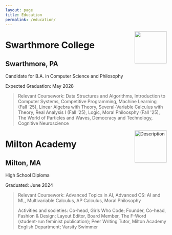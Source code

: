 ```yaml
---
layout: page
title: Education
permalink: /education/
---
```


<div style="float: right; margin-left: 10px; margin-bottom: 10px;">
  <img src="{{ '/assets/images/swarthmore.png' | relative_url }}" style="width: 100px; height: auto;" />
</div>

# Swarthmore College
## Swarthmore, PA
Candidate for B.A. in Computer Science and Philosophy

Expected Graduation: May 2028
>
> Relevant Coursework: Data Structures and Algorithms, Introduction to Computer Systems, Competitive Programming, Machine Learning (Fall ‘25), Linear Algebra with Theory, Several-Variable Calculus with Theory, Real Analysis I (Fall ‘25), Logic, Moral Philoosphy (Fall '25), The World of Particles and Waves, Democracy and Technology, Cognitive Neuroscience

<div style="float: right; margin-left: 10px; margin-bottom: 10px;">
  <img src="{{ '/assets/images/milton.png' | relative_url }}" alt="Description" style="width: 100px; height: auto;" />
</div>

# Milton Academy
## Milton, MA
High School Diploma

Graduated: June 2024
>
> Relevant Coursework: Advanced Topics in AI, Advanced CS: AI and ML, Multivariable Calculus, AP Calculus, Moral Philosophy
>
> Activities and societies: Co-head, Girls Who Code; Founder, Co-head, Fashion & Design; Layout Editor, Board Member, The F-Word (student-run feminist publication); Peer Writing Tutor, Milton Academy English Department; Varsity Swimmer

